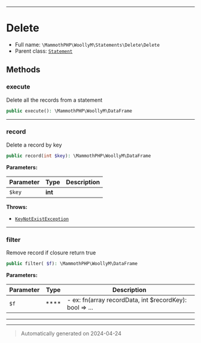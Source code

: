 ***

# Delete





* Full name: `\MammothPHP\WoollyM\Statements\Delete\Delete`
* Parent class: [`Statement`](../Statement.md)




## Methods


### execute

Delete all the records from a statement

```php
public execute(): \MammothPHP\WoollyM\DataFrame
```












***

### record

Delete a record by key

```php
public record(int $key): \MammothPHP\WoollyM\DataFrame
```








**Parameters:**

| Parameter | Type | Description |
|-----------|------|-------------|
| `$key` | **int** |  |




**Throws:**

- [`KeyNotExistException`](../../DataDrivers/DriversExceptions/KeyNotExistException.md)



***

### filter

Remove record if closure return true

```php
public filter( $f): \MammothPHP\WoollyM\DataFrame
```








**Parameters:**

| Parameter | Type | Description |
|-----------|------|-------------|
| `$f` | **** | - ex: fn(array recordData, int $recordKey): bool =&gt; ... |





***


***
> Automatically generated on 2024-04-24
